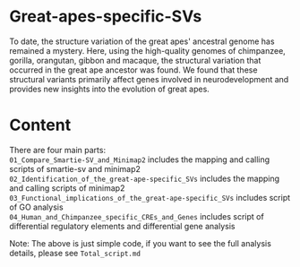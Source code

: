 # Great-apes-specific-SVs
To date, the structure variation of the great apes' ancestral genome has remained a mystery. Here, using the high-quality genomes of chimpanzee, gorilla, orangutan, gibbon and macaque, the structural variation that occurred in the great ape ancestor was found. We found that these structural variants primarily affect genes involved in neurodevelopment and provides new insights into the evolution of great apes.

# Content
There are four main parts:  
```01_Compare_Smartie-SV_and_Minimap2``` includes the mapping and calling scripts of smartie-sv and minimap2  
```02_Identification_of_the_great-ape-specific_SVs``` includes the mapping and calling scripts of minimap2  
```03_Functional_implications_of_the_great-ape-specific_SVs``` includes script of GO analysis  
```04_Human_and_Chimpanzee_specific_CREs_and_Genes``` includes script of differential regulatory elements and differential gene analysis  

Note: The above is just simple code, if you want to see the full analysis details, please see ```Total_script.md```